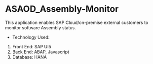 # ASAOD_Assembly-Monitor
This application enables SAP Cloud/on-premise external customers to monitor software Assembly status.
- Technology Used:
1. Front End: SAP UI5
2. Back End: ABAP, Javascript
3. Database: HANA
